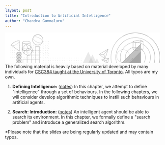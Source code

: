 ```yaml
---
layout: post
title: "Introduction to Artificial Intelligence"
author: "Chandra Gummaluru"
---
```


![Header](https://raw.githubusercontent.com/chandra-gummaluru/chandra-gummaluru.github.io/master/media/ai/head.png)
The following material is heavily based on material developed by many individuals for [CSC384 taught at the University of Toronto](https://artsci.calendar.utoronto.ca/course/csc384h1). All typos are my own.

 1. **Defining Intelligence:** ([notes](https://github.com/chandra-gummaluru/chandra-gummaluru.github.io/raw/e83faa3902f78ef3d41c5471754287d44c3dc3df/media/ai/slides/chpt1.pdf))
 In this chapter, we attempt to define "intelligence" through a set of behaviours. In the following chapters, we will consider develop algorithmic techniques to instill such behaviours in artificial agents.
  
 2. **Search: Introduction:** ([notes](https://github.com/chandra-gummaluru/chandra-gummaluru.github.io/raw/e83faa3902f78ef3d41c5471754287d44c3dc3df/media/ai/slides/chpt2.pdf))
 An intelligent agent should be able to search its environment. In this chapter, we formally define a "search problem" and introduce a generalized search algorithm.
 

*Please note that the slides are being regularly updated and may contain typos.


